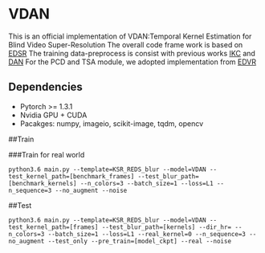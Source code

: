 # VDAN
This is an official implementation of VDAN:Temporal Kernel Estimation for Blind Video Super-Resolution 
The overall code frame work is based on [EDSR](https://github.com/thstkdgus35/EDSR-PyTorch/tree/master/src)
The training data-preprocess is consist with previous works [IKC](https://github.com/yuanjunchai/IKC)  and [DAN](https://github.com/greatlog/DAN)
For the PCD and TSA module, we adopted implementation from [EDVR](https://github.com/xinntao/EDVR/)

## Dependencies
* Pytorch >= 1.3.1
* Nvidia GPU + CUDA
* Pacakges: numpy, imageio, scikit-image, tqdm, opencv

##Train

###Train for real world
```
python3.6 main.py --template=KSR_REDS_blur --model=VDAN --test_kernel_path=[benchmark_frames] --test_blur_path=[benchmark_kernels] --n_colors=3 --batch_size=1 --loss=L1 --n_sequence=3 --no_augment --noise
```

##Test
```
python3.6 main.py --template=KSR_REDS_blur --model=VDAN --test_kernel_path=[frames] --test_blur_path=[kernels] --dir_hr= --n_colors=3 --batch_size=1 --loss=L1 --real_kernel=0 --n_sequence=3 --no_augment --test_only --pre_train=[model_ckpt] --real --noise
```
